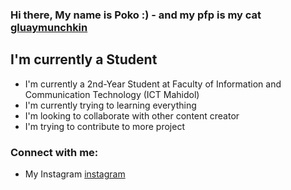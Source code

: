 ### Hi there, My name is Poko :) - and my pfp is my cat [gluaymunchkin]

## I'm currently a Student
- I'm currently a 2nd-Year Student at Faculty of Information and Communication Technology (ICT Mahidol)
- I'm currently trying to learning everything 
- I'm looking to collaborate with other content creator
- I'm trying to contribute to more project

### Connect with me:
- My Instagram [instagram]


[gluaymunchkin]: https://www.instagram.com/gluaymunchkin/
[instagram]: https://www.instagram.com/pkbs.a/
